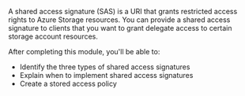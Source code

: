 A shared access signature (SAS) is a URI that grants restricted access rights to Azure Storage resources. You can provide a shared access signature to clients that you want to grant delegate access to certain storage account resources.

After completing this module, you'll be able to:

* Identify the three types of shared access signatures
* Explain when to implement shared access signatures
* Create a stored access policy

